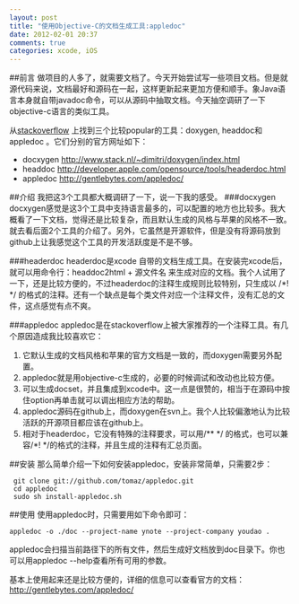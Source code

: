```yaml
---
layout: post
title: "使用Objective-C的文档生成工具:appledoc"
date: 2012-02-01 20:37
comments: true
categories: xcode, iOS
---
```

##前言
做项目的人多了，就需要文档了。今天开始尝试写一些项目文档。但是就源代码来说，文档最好和源码在一起，这样更新起来更加方便和顺手。象Java语言本身就自带javadoc命令，可以从源码中抽取文档。今天抽空调研了一下objective-c语言的类似工具。

<!-- more -->

从[stackoverflow](http://stackoverflow.com/questions/813529/documentation-generator-for-objective-c) 上找到三个比较popular的工具：doxygen, headdoc和appledoc 。它们分别的官方网址如下：

 * docxygen <http://www.stack.nl/~dimitri/doxygen/index.html>  
 * headdoc <http://developer.apple.com/opensource/tools/headerdoc.html> 
 * appledoc <http://gentlebytes.com/appledoc/> 


##介绍
我把这3个工具都大概调研了一下，说一下我的感受。
###docxygen
docxygen感觉是这3个工具中支持语言最多的，可以配置的地方也比较多。我大概看了一下文档，觉得还是比较复杂，而且默认生成的风格与苹果的风格不一致。就去看后面2个工具的介绍了。另外，它虽然是开源软件，但是没有将源码放到github上让我感觉这个工具的开发活跃度是不是不够。

###headerdoc
headerdoc是xcode 自带的文档生成工具。在安装完xcode后，就可以用命令行：headdoc2html + 源文件名 来生成对应的文档。我个人试用了一下，还是比较方便的，不过headerdoc的注释生成规则比较特别，只生成以 /\*! \*/ 的格式的注释。还有一个缺点是每个类文件对应一个注释文件，没有汇总的文件，这点感觉有点不爽。

###appledoc
appledoc是在stackoverflow上被大家推荐的一个注释工具。有几个原因造成我比较喜欢它：

1. 它默认生成的文档风格和苹果的官方文档是一致的，而doxygen需要另外配置。 
2. appledoc就是用objective-c生成的，必要的时候调试和改动也比较方便。
3. 可以生成docset，并且集成到xcode中。这一点是很赞的，相当于在源码中按住option再单击就可以调出相应方法的帮助。
4. appledoc源码在github上，而doxygen在svn上。我个人比较偏激地认为比较活跃的开源项目都应该在github上。
5. 相对于headerdoc，它没有特殊的注释要求，可以用/\*\* \*/ 的格式，也可以兼容/\*! \*/的格式的注释，并且生成的注释有汇总页面。

##安装
那么简单介绍一下如何安装appledoc，安装非常简单，只需要2步：
```
 git clone git://github.com/tomaz/appledoc.git
 cd appledoc
 sudo sh install-appledoc.sh
```

##使用
使用appledoc时，只需要用如下命令即可：
```
appledoc -o ./doc --project-name ynote --project-company youdao .
```
appledoc会扫描当前路径下的所有文件，然后生成好文档放到doc目录下。你也可以用appledoc --help查看所有可用的参数。

基本上使用起来还是比较方便的，详细的信息可以查看官方的文档：<http://gentlebytes.com/appledoc/>



